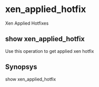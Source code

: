 # xen\_applied\_hotfix

Xen Applied Hotfixes

## show xen\_applied\_hotfix

Use this operation to get applied xen hotfix

## Synopsys 

show xen\_applied\_hotfix
